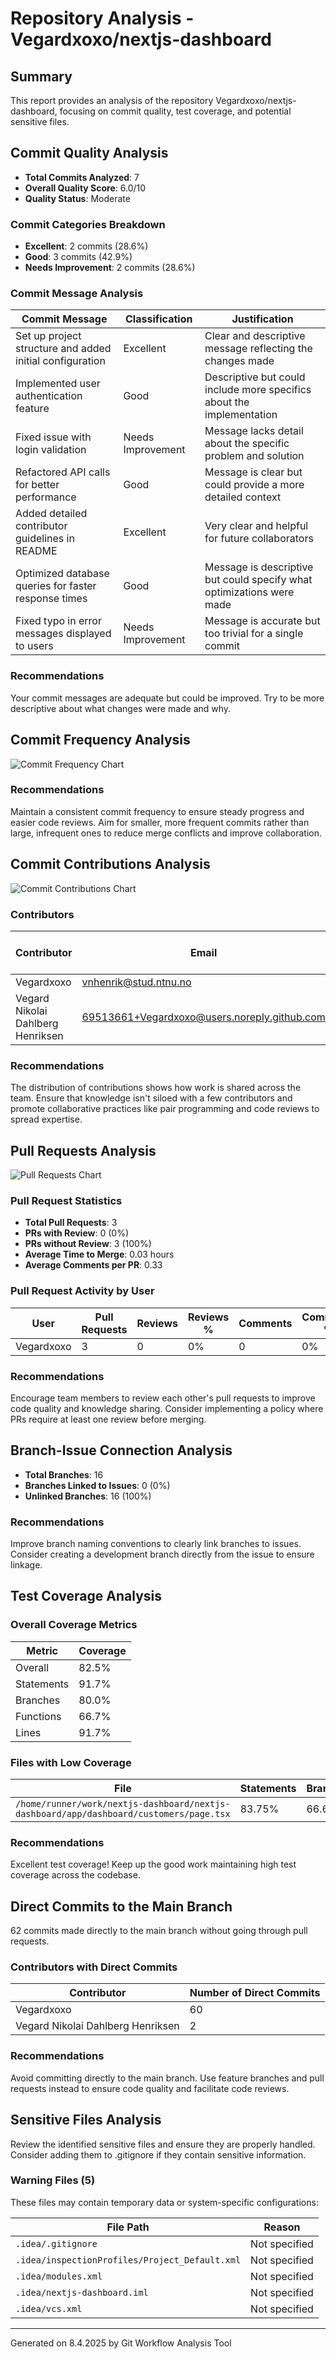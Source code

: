 # Repository Analysis - Vegardxoxo/nextjs-dashboard

## Summary

This report provides an analysis of the repository Vegardxoxo/nextjs-dashboard, focusing on commit quality, test coverage, and potential sensitive files.

## Commit Quality Analysis

- **Total Commits Analyzed**: 7
- **Overall Quality Score**: 6.0/10
- **Quality Status**: Moderate

### Commit Categories Breakdown

- **Excellent**: 2 commits (28.6%)
- **Good**: 3 commits (42.9%)
- **Needs Improvement**: 2 commits (28.6%)

### Commit Message Analysis

| Commit Message | Classification | Justification |
|----------------|----------------|---------------|
| Set up project structure and added initial configuration | Excellent | Clear and descriptive message reflecting the changes made |
| Implemented user authentication feature | Good | Descriptive but could include more specifics about the implementation |
| Fixed issue with login validation | Needs Improvement | Message lacks detail about the specific problem and solution |
| Refactored API calls for better performance | Good | Message is clear but could provide a more detailed context |
| Added detailed contributor guidelines in README | Excellent | Very clear and helpful for future collaborators |
| Optimized database queries for faster response times | Good | Message is descriptive but could specify what optimizations were made |
| Fixed typo in error messages displayed to users | Needs Improvement | Message is accurate but too trivial for a single commit |

### Recommendations

Your commit messages are adequate but could be improved. Try to be more descriptive about what changes were made and why.

## Commit Frequency Analysis

![Commit Frequency Chart](./images/COMMIT_FREQUENCY-Vegardxoxo-nextjs-dashboard-1744129543715.png)

### Recommendations

Maintain a consistent commit frequency to ensure steady progress and easier code reviews. Aim for smaller, more frequent commits rather than large, infrequent ones to reduce merge conflicts and improve collaboration.

## Commit Contributions Analysis

![Commit Contributions Chart](./images/CONTRIBUTIONS-Vegardxoxo-nextjs-dashboard-1744129545075.png)

### Contributors

| Contributor | Email | Additions | Deletions | Co-authored Lines | Total Lines |
|-------------|-------|-----------|-----------|------------------|-------------|
| Vegardxoxo | vnhenrik@stud.ntnu.no | 11822 | 1815 | 0 | 13637 |
| Vegard Nikolai Dahlberg Henriksen | 69513661+Vegardxoxo@users.noreply.github.com | 203 | 27 | 0 | 230 |

### Recommendations

The distribution of contributions shows how work is shared across the team. Ensure that knowledge isn't siloed with a few contributors and promote collaborative practices like pair programming and code reviews to spread expertise.

## Pull Requests Analysis

![Pull Requests Chart](./images/PULL_REQUESTS-Vegardxoxo-nextjs-dashboard-1744129546054.png)

### Pull Request Statistics

- **Total Pull Requests**: 3
- **PRs with Review**: 0 (0%)
- **PRs without Review**: 3 (100%)
- **Average Time to Merge**: 0.03 hours
- **Average Comments per PR**: 0.33

### Pull Request Activity by User

| User | Pull Requests | Reviews | Reviews % | Comments | Comments % |
|------|--------------|---------|-----------|----------|------------|
| Vegardxoxo | 3 | 0 | 0% | 0 | 0% |

### Recommendations

Encourage team members to review each other's pull requests to improve code quality and knowledge sharing. Consider implementing a policy where PRs require at least one review before merging.

## Branch-Issue Connection Analysis

- **Total Branches**: 16
- **Branches Linked to Issues**: 0 (0%)
- **Unlinked Branches**: 16 (100%)

### Recommendations

Improve branch naming conventions to clearly link branches to issues. Consider creating a development branch directly from the issue to ensure linkage.

## Test Coverage Analysis

### Overall Coverage Metrics

| Metric | Coverage |
|--------|----------|
| Overall | 82.5% |
| Statements | 91.7% |
| Branches | 80.0% |
| Functions | 66.7% |
| Lines | 91.7% |

### Files with Low Coverage

| File | Statements | Branches | Functions |
|------|------------|----------|----------|
| `/home/runner/work/nextjs-dashboard/nextjs-dashboard/app/dashboard/customers/page.tsx` | 83.75% | 66.66% | 50% |

### Recommendations

Excellent test coverage! Keep up the good work maintaining high test coverage across the codebase.

## Direct Commits to the Main Branch

62 commits made directly to the main branch without going through pull requests.

### Contributors with Direct Commits

| Contributor | Number of Direct Commits |
|-------------|--------------------------|
| Vegardxoxo | 60 |
| Vegard Nikolai Dahlberg Henriksen | 2 |

### Recommendations

Avoid committing directly to the main branch. Use feature branches and pull requests instead to ensure code quality and facilitate code reviews.

## Sensitive Files Analysis

Review the identified sensitive files and ensure they are properly handled. Consider adding them to .gitignore if they contain sensitive information.

### Warning Files (5)

These files may contain temporary data or system-specific configurations:

| File Path | Reason |
|-----------|--------|
| `.idea/.gitignore` | Not specified |
| `.idea/inspectionProfiles/Project_Default.xml` | Not specified |
| `.idea/modules.xml` | Not specified |
| `.idea/nextjs-dashboard.iml` | Not specified |
| `.idea/vcs.xml` | Not specified |

---
Generated on 8.4.2025 by Git Workflow Analysis Tool